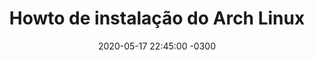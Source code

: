 ---
layout: post
title: "Howto de instalação do Arch Linux"
description: "Guia de instalação do Arch Linux"
date:   2020-05-17 22:45:00 -0300 
categories: ArchLinux
by: 'Reginaldo'
telegram: '@Saitam10'
icon: 'settings' 
questions:
  - question: 'Howto de instalação do Arch Linux'
    answer: '
        <p>Download da imagem ISO: <a href="magnet:?xt=urn:btih:f95c371d5609d15f6615139be84edbb5b94a79bc&dn=archlinux-2020.05.01-x86_64.iso&tr=udp://tracker.archlinux.org:6969&tr=http://tracker.archlinux.org:6969/announce" target="_blank"> magnet ISO ArchLinux </a> </p>

        <b>Verificar a assinatura da imagem ISO</b>

        <code>
        $ gpg --keyserver-options auto-key-retrieve --verify archlinux-versão-x86_64.iso.sig
        </code>

        <p>OU a partir de uma instalação existente</p>

        <code>
        $ pacman-key -v archlinux-versão-x86_64.iso.sig
        </code>

        <p>Após gravar a imagem ISO do Arch Linux, inicialize o ambiente</p>

        <p>Quando o menu do Arch aparecer, selecione Boot Arch Linux e pressione Enter para entrar no ambiente de instalação</p>

        <b>Definir o layout do teclado</b>

        <p>Exibir o mapa de teclado</p>
        <code>
        # ls /usr/share/kbd/keymaps/**/*.map.gz
        </code>

        <p>Se o teclado for ABNT2</p>

        <code>
        # loadkeys br-abnt2  
        </code>

        <p>Case o teclado for de português de Portugal</p>

        <code>
        # loadkeys pt-latin1 
        </code>

        <b>Definir o idioma do ambiente</b>

        <p>O ambiente live vem em inglês (locale en_US.UTF-8) por padrão, mas você pode alterá-lo para executar as etapas de instalação usando o idioma desejado.</p>

        <p>Para português brasileiro, descomente pt_BR.UTF-8 UTF-8 e qualquer outro locale desejado em /etc/locale.gen e gere-os com:</p>

        <code>
        # locale-gen
        </code>

        <p>Então, exporte a variável LANG acrescentando o idioma e codificação desejados. Por exemplo, para português brasileiro seria:</p>

        <code>
        # export LANG=pt_BR.UTF-8
        </code>

        <p>Para português de Portugal, use pt_PT.UTF-8 UTF-8 em vez do "pt_BR".</p>

        <b>Atualizar o relógio do sistema</b>

        <code>
        # timedatectl set-ntp true
        </code>

        <b>Particionamento do disco rígido</b>

        <p>Exibe o dispositivo do disco rígido com o comando</p>

        <code>
        # fdisk -l
        </code>

        <p>Resultados terminando em rom, loop ou airoot podem ser ignorados.</p>

        <p>Se for instalação apenas Linux no computador, então precisará criar uma partição EFI, se for UEFI</p>

        <code>
        # cfdisk /dev/sda 
        </code>

        <pre>
        /boot/efi de 100MB
        / de 20GB
        /home restante do espaço
        </pre>

        <b>Formatação das partições criadas</b>

        <code>
        # mkfs.ext4 /dev/sda1 (/boot/efi)
        </code>

        <code>
        # mkfs.ext4 /dev/sda2 (/)
        </code>

        <code>
        # mkfs.ext4 /dev/sda3 (/home)
        </code>

        <b>Montar o sistema de arquivo</b>

        <code>
        # mount /dev/sda1 /boot/efi
        </code>

        <code>
        # mount /dev/sda2 /
        </code>

        <code>
        # mount /dev/sda3 /home
        </code>

        <b>Instalação de pacotes essenciais</b>

        <code>
        # pacstrap /mnt base linux linux-firmware
        </code>

        <b>Configurar o sistema</b>

        <code>
        # genfstab -U / >> /etc/fstab
        </code>

        <b>Chroot</b>

        <code>
        # arch-chroot /
        </code>

        <b>Fuso horário</b>

        <code>
        # ln -sf /usr/share/zoneinfo/America/Sao_Paulo /etc/localtime
        </code>

        <code>
        # hwclock --systohc
        </code>

        <b>Localização</b>

        <p>Edite /etc/locale.gen e descomente pt_BR.UTF-8 UTF-8 com qualquer outro locale necessário. Gere os locales executando:</p>

        <code>
        # locale-gen
        </code>

        <p>Crie o arquivo locale.conf e defina a variável LANG adequadamente:</code>
        <code>
        /etc/locale.conf
        LANG=pt_BR.UTF-8
        </code>

        <p>Se você definir o layout do teclado, torne as alterações persistentes em vconsole.conf:</p>
        <code>
        /etc/vconsole.conf
        KEYMAP=br-abnt2
        </code>

        <b>Crie o arquivo hostname:</b>

        <code>
        # vim /etc/hostname
        </code>
        <code>
        Saitam
        </code>

        <p>Adicione entradas correspondentes ao hosts</p>

        <code>
        # vim /etc/hosts
        </code>

        <code>
        127.0.0.1	localhost.localdomain	localhost
        ::1		localhost.localdomain	localhost
        127.0.1.1	meuhostname.localdomain	Saitam
        </code>


        <b>Initramfs</b>

        <p>Criar um novo initramfs geralmente não é necessário, porque mkinitcpio foi executado na instalação do pacote de kernel com pacstrap.</p>

        <code>
        # mkinitcpio -P
        </code>

        <b>Password do root</b>

        <code>
        # passwd
        </code>

        <b>Gerenciador de boot</b>

        <p>Nesse howto foi usado o GRUB</p>

        <code>
        # grub-install --target=x86_64-efi --efi-directory=esp --bootloader-id=GRUB
        </code>

        <b>Reincie</b>

        <p>Saia de ambiente chroot digitando exit ou pressionando Ctrl+D. </p>   

        <b>Referência:</b>

        <a href="https://wiki.archlinux.org/index.php/Installation_guide" target="_blank"> Wiki instalação do ArchLinux </a>

        Feito!
    '
    image: "posts/archlinux-install.png"
---